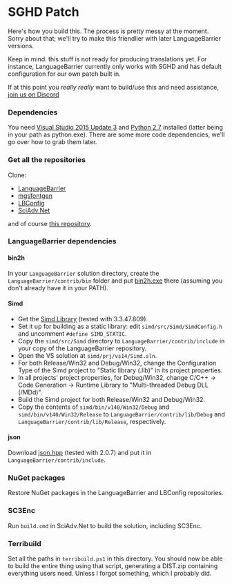 # SGHD Patch

Here's how you build this. The process is pretty messy at the moment. Sorry about that; we'll try to make this friendlier with later LanguageBarrier versions.

Keep in mind: this stuff is not ready for producing translations yet. For instance, LanguageBarrier currently only works with SGHD and has default configuration for our own patch built in.

If at this point you *really really* want to build/use this and need assistance, [join us on Discord](https://discord.gg/rq4GGCh)

### Dependencies
You need [Visual Studio 2015 Update 3](https://docs.microsoft.com/en-us/visualstudio/releasenotes/vs2015-update3-vs) and [Python 2.7](https://www.python.org/download/releases/2.7/) installed (latter being in your path as python.exe). There are some more code dependencies, we'll go over how to grab them later.

### Get all the repositories
Clone:
* [LanguageBarrier](https://github.com/CommitteeOfZero/LanguageBarrier)
* [mgsfontgen](https://github.com/CommitteeOfZero/mgsfontgen)
* [LBConfig](https://github.com/CommitteeOfZero/LBConfig)
* [SciAdv.Net](https://github.com/CommitteeOfZero/SciAdv.Net)

and of course [this repository](https://github.com/CommitteeOfZero/sghd-patch).

### LanguageBarrier dependencies

#### bin2h
In your `LanguageBarrier` solution directory, create the `LanguageBarrier/contrib/bin` folder and put [bin2h.exe](https://www.deadnode.org/dl/bin2h.exe) there (assuming you don't already have it in your PATH).

#### Simd
* Get the [Simd Library](http://simd.sourceforge.net/) (tested with 3.3.47.809).
* Set it up for building as a static library: edit `simd/src/Simd/SimdConfig.h` and uncomment `#define SIMD_STATIC`.
* Copy the `simd/src/Simd` directory to `LanguageBarrier/contrib/include` in your copy of the LanguageBarrier repository.
* Open the VS solution at `simd/prj/vs14/Simd.sln`.
* For both Release/Win32 and Debug/Win32, change the Configuration Type of the Simd project to "Static library (.lib)" in its project properties.
* In all projects' project properties, for Debug/Win32, change C/C++ -> Code Generation -> Runtime Library to "Multi-threaded Debug DLL (/MDd)".
* Build the Simd project for both Release/Win32 and Debug/Win32.
* Copy the contents of `simd/bin/v140/Win32/Debug` and `simd/bin/v140/Win32/Release` to `LanguageBarrier/contrib/lib/Debug` and `LanguageBarrier/contrib/lib/Release`, respectively.

#### json
Download [json.hpp](https://github.com/nlohmann/json/releases) (tested with 2.0.7) and put it in `LanguageBarrier/contrib/include`.

### NuGet packages
Restore NuGet packages in the LanguageBarrier and LBConfig repositories.

### SC3Enc
Run `build.cmd` in SciAdv.Net to build the solution, including SC3Enc.

### Terribuild
Set all the paths in `terribuild.ps1` in this directory. You should now be able to build the entire thing using that script, generating a DIST.zip containing everything users need. Unless I forgot something, which I probably did.
